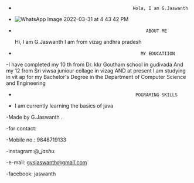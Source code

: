 -                                                  Hola, I am G.Jaswanth
- ![WhatsApp Image 2022-03-31 at 4 43 42 PM](https://user-images.githubusercontent.com/102733960/161047699-c00cda0e-aca8-4745-92b6-2b6c2796dd75.jpeg)


-                                                       ABOUT ME 

  Hi, I am G.Jaswanth I am from vizag andhra pradesh
  
  
-                                                     MY EDUCATIION  
-I have completed my 10 th from Dr. kkr Goutham school in gudivada
 And my 12 from Sri viwsa juniour collage in vizag 
 AND at present I am studying in vit ap for my Bachelor's Degree in the Department of Computer Science and Engineering

-                                                   POGRAMING SKILLS 
- I am currently learning the basics of java 



-Made by G.Jaswanth .

-for contact:

-Mobile no.: 9848719133

-instagram:@__jashu._

-e-mail: gvsjaswanth@gmail.com

-facebook: jaswanth
<!---
Jashu1/Jashu1 is a ✨ special ✨ repository because its `README.md` (this file) appears on your GitHub profile.
You can click the Preview link to take a look at your changes.
--->
